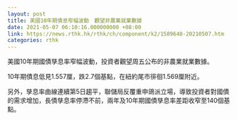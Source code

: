 ```yaml
---
layout: post
title: 美國10年期債息窄幅波動　觀望非農業就業數據
date: 2021-05-07 06:10:16.000000000 +08:00
link: https://news.rthk.hk/rthk/ch/component/k2/1589640-20210507.htm
categories: rthk
---
```


美國10年期國債孳息率窄幅波動，投資者觀望周五公布的非農業就業數據。

10年期債息低見1.557厘，跌2.7個基點，在紐約尾市徘徊1.569厘附近。

另外，孳息率曲線連續第5日趨平，聯儲局反覆重申鴿派立場，導致投資者對國債的需求增加，長債孳息率停滯不前，兩年及10年期國債孳息率差距收窄至140個基點。

